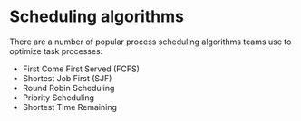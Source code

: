 # Scheduling algorithms

There are a number of popular process scheduling algorithms teams use to optimize task processes: 

- First Come First Served (FCFS)
- Shortest Job First (SJF)
- Round Robin Scheduling  
- Priority Scheduling
- Shortest Time Remaining 
